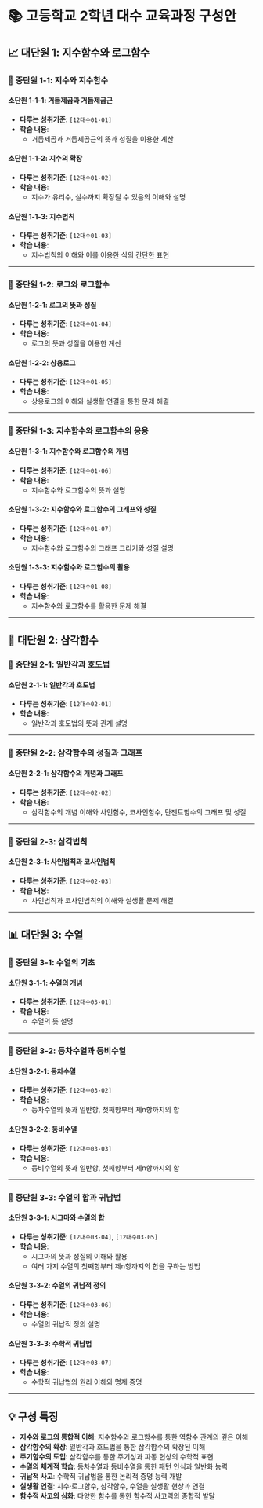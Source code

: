 
# 📚 고등학교 2학년 대수 교육과정 구성안

## 📈 **대단원 1: 지수함수와 로그함수**

### 📖 **중단원 1-1: 지수와 지수함수**

#### **소단원 1-1-1: 거듭제곱과 거듭제곱근**
- **다루는 성취기준**: `[12대수01-01]`
- **학습 내용**:
    - 거듭제곱과 거듭제곱근의 뜻과 성질을 이용한 계산

#### **소단원 1-1-2: 지수의 확장**
- **다루는 성취기준**: `[12대수01-02]`
- **학습 내용**:
    - 지수가 유리수, 실수까지 확장될 수 있음의 이해와 설명

#### **소단원 1-1-3: 지수법칙**
- **다루는 성취기준**: `[12대수01-03]`
- **학습 내용**:
    - 지수법칙의 이해와 이를 이용한 식의 간단한 표현

---

### 📖 **중단원 1-2: 로그와 로그함수**

#### **소단원 1-2-1: 로그의 뜻과 성질**
- **다루는 성취기준**: `[12대수01-04]`
- **학습 내용**:
    - 로그의 뜻과 성질을 이용한 계산

#### **소단원 1-2-2: 상용로그**
- **다루는 성취기준**: `[12대수01-05]`
- **학습 내용**:
    - 상용로그의 이해와 실생활 연결을 통한 문제 해결

---

### 📖 **중단원 1-3: 지수함수와 로그함수의 응용**

#### **소단원 1-3-1: 지수함수와 로그함수의 개념**
- **다루는 성취기준**: `[12대수01-06]`
- **학습 내용**:
    - 지수함수와 로그함수의 뜻과 설명

#### **소단원 1-3-2: 지수함수와 로그함수의 그래프와 성질**
- **다루는 성취기준**: `[12대수01-07]`
- **학습 내용**:
    - 지수함수와 로그함수의 그래프 그리기와 성질 설명

#### **소단원 1-3-3: 지수함수와 로그함수의 활용**
- **다루는 성취기준**: `[12대수01-08]`
- **학습 내용**:
    - 지수함수와 로그함수를 활용한 문제 해결

---

## 📐 **대단원 2: 삼각함수**

### 📖 **중단원 2-1: 일반각과 호도법**

#### **소단원 2-1-1: 일반각과 호도법**
- **다루는 성취기준**: `[12대수02-01]`
- **학습 내용**:
    - 일반각과 호도법의 뜻과 관계 설명

---

### 📖 **중단원 2-2: 삼각함수의 성질과 그래프**

#### **소단원 2-2-1: 삼각함수의 개념과 그래프**
- **다루는 성취기준**: `[12대수02-02]`
- **학습 내용**:
    - 삼각함수의 개념 이해와 사인함수, 코사인함수, 탄젠트함수의 그래프 및 성질

---

### 📖 **중단원 2-3: 삼각법칙**

#### **소단원 2-3-1: 사인법칙과 코사인법칙**
- **다루는 성취기준**: `[12대수02-03]`
- **학습 내용**:
    - 사인법칙과 코사인법칙의 이해와 실생활 문제 해결

---

## 📊 **대단원 3: 수열**

### 📖 **중단원 3-1: 수열의 기초**

#### **소단원 3-1-1: 수열의 개념**
- **다루는 성취기준**: `[12대수03-01]`
- **학습 내용**:
    - 수열의 뜻 설명

---

### 📖 **중단원 3-2: 등차수열과 등비수열**

#### **소단원 3-2-1: 등차수열**
- **다루는 성취기준**: `[12대수03-02]`
- **학습 내용**:
    - 등차수열의 뜻과 일반항, 첫째항부터 제n항까지의 합

#### **소단원 3-2-2: 등비수열**
- **다루는 성취기준**: `[12대수03-03]`
- **학습 내용**:
    - 등비수열의 뜻과 일반항, 첫째항부터 제n항까지의 합

---

### 📖 **중단원 3-3: 수열의 합과 귀납법**

#### **소단원 3-3-1: 시그마와 수열의 합**
- **다루는 성취기준**: `[12대수03-04]`, `[12대수03-05]`
- **학습 내용**:
    - 시그마의 뜻과 성질의 이해와 활용
    - 여러 가지 수열의 첫째항부터 제n항까지의 합을 구하는 방법

#### **소단원 3-3-2: 수열의 귀납적 정의**
- **다루는 성취기준**: `[12대수03-06]`
- **학습 내용**:
    - 수열의 귀납적 정의 설명

#### **소단원 3-3-3: 수학적 귀납법**
- **다루는 성취기준**: `[12대수03-07]`
- **학습 내용**:
    - 수학적 귀납법의 원리 이해와 명제 증명

---

## 💡 **구성 특징**
- **지수와 로그의 통합적 이해**: 지수함수와 로그함수를 통한 역함수 관계의 깊은 이해
- **삼각함수의 확장**: 일반각과 호도법을 통한 삼각함수의 확장된 이해
- **주기함수의 도입**: 삼각함수를 통한 주기성과 파동 현상의 수학적 표현
- **수열의 체계적 학습**: 등차수열과 등비수열을 통한 패턴 인식과 일반화 능력
- **귀납적 사고**: 수학적 귀납법을 통한 논리적 증명 능력 개발
- **실생활 연결**: 지수·로그함수, 삼각함수, 수열을 실생활 현상과 연결
- **함수적 사고의 심화**: 다양한 함수를 통한 함수적 사고력의 종합적 발달